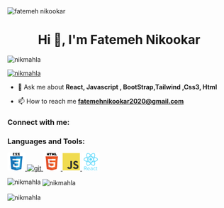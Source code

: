 <img src="https://camo.githubusercontent.com/463c32d1e70cad49eaca9910d19756cf28c2d733bdafab8bc54c3bb462791c64/68747470733a2f2f692e67697068792e636f6d2f6d656469612f76312e59326c6b505463354d4749334e6a45786433683063574e6c636e686c623264694d4749344f484533616e6c6c596d5532646a647761335a686357707359577472596e6b344e695a6c634431324d563970626e526c636d35686246396e61575a66596e6c666157516d593351395a772f444937363876336d505a7a6a4d65785a31762f67697068792e676966" alt="fatemeh nikookar" width="540" height="540"/>

<h1 align="center">Hi 👋, I'm Fatemeh Nikookar</h1>


<p align="left"> <img src="https://komarev.com/ghpvc/?username=nikmahla&label=Profile%20views&color=0e75b6&style=flat" alt="nikmahla" /> </p>

<p align="left"> <a href="https://github.com/ryo-ma/github-profile-trophy"><img src="https://github-profile-trophy.vercel.app/?username=nikmahla" alt="nikmahla" /></a> </p>

- 💬 Ask me about **React, Javascript , BootStrap,Tailwind ,Css3, Html**

- 📫 How to reach me **fatemehnikookar2020@gmail.com**

<h3 align="left">Connect with me:</h3>
<p align="left">
</p>

<h3 align="left">Languages and Tools:</h3>
<p align="left"> <a href="https://www.w3schools.com/css/" target="_blank" rel="noreferrer"> <img src="https://raw.githubusercontent.com/devicons/devicon/master/icons/css3/css3-original-wordmark.svg" alt="css3" width="40" height="40"/> </a> <a href="https://git-scm.com/" target="_blank" rel="noreferrer"> <img src="https://www.vectorlogo.zone/logos/git-scm/git-scm-icon.svg" alt="git" width="40" height="40"/> </a> <a href="https://www.w3.org/html/" target="_blank" rel="noreferrer"> <img src="https://raw.githubusercontent.com/devicons/devicon/master/icons/html5/html5-original-wordmark.svg" alt="html5" width="40" height="40"/> </a> <a href="https://developer.mozilla.org/en-US/docs/Web/JavaScript" target="_blank" rel="noreferrer"> <img src="https://raw.githubusercontent.com/devicons/devicon/master/icons/javascript/javascript-original.svg" alt="javascript" width="40" height="40"/> </a> <a href="https://reactjs.org/" target="_blank" rel="noreferrer"> <img src="https://raw.githubusercontent.com/devicons/devicon/master/icons/react/react-original-wordmark.svg" alt="react" width="40" height="40"/> </a> </p>

<p><img align="left" src="https://github-readme-stats.vercel.app/api/top-langs?username=nikmahla&show_icons=true&locale=en&layout=compact" alt="nikmahla" /></p>

<p>&nbsp;<img align="center" src="https://github-readme-stats.vercel.app/api?username=nikmahla&show_icons=true&locale=en" alt="nikmahla" /></p>

<p><img align="center" src="https://github-readme-streak-stats.herokuapp.com/?user=nikmahla&" alt="nikmahla" /></p>
